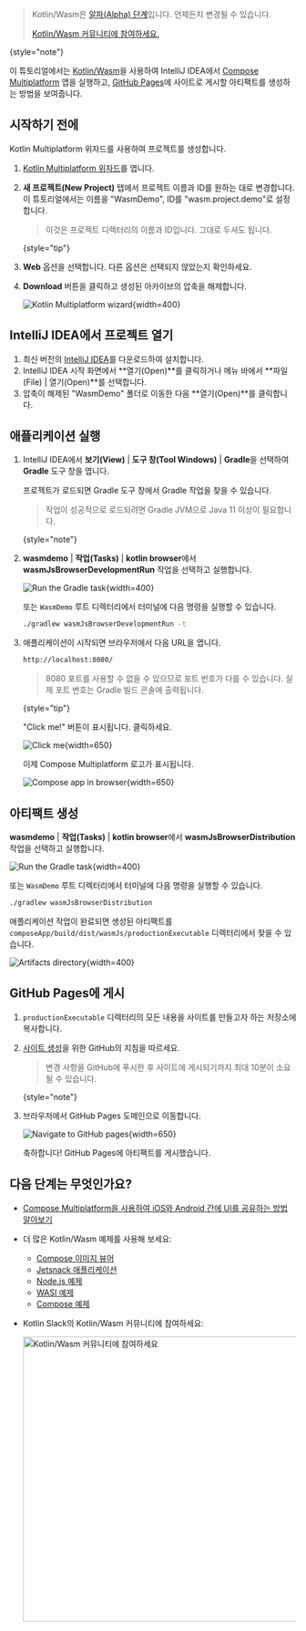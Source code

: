 [//]: # (title: Kotlin/Wasm 및 Compose Multiplatform 시작하기)

> Kotlin/Wasm은 [알파(Alpha) 단계](components-stability.md)입니다. 언제든지 변경될 수 있습니다.
> 
> [Kotlin/Wasm 커뮤니티에 참여하세요.](https://slack-chats.kotlinlang.org/c/webassembly)
>
{style="note"}

이 튜토리얼에서는 [Kotlin/Wasm](wasm-overview.md)을 사용하여 IntelliJ IDEA에서 [Compose Multiplatform](https://www.jetbrains.com/lp/compose-multiplatform/) 앱을 실행하고, [GitHub Pages](https://pages.github.com/)에 사이트로 게시할 아티팩트를 생성하는 방법을 보여줍니다.

## 시작하기 전에

Kotlin Multiplatform 위자드를 사용하여 프로젝트를 생성합니다.

1.  [Kotlin Multiplatform 위자드](https://kmp.jetbrains.com/#newProject)를 엽니다.
2.  **새 프로젝트(New Project)** 탭에서 프로젝트 이름과 ID를 원하는 대로 변경합니다. 이 튜토리얼에서는 이름을 "WasmDemo", ID를 "wasm.project.demo"로 설정합니다.

    > 이것은 프로젝트 디렉터리의 이름과 ID입니다. 그대로 두셔도 됩니다.
    >
    {style="tip"}

3.  **Web** 옵션을 선택합니다. 다른 옵션은 선택되지 않았는지 확인하세요.
4.  **Download** 버튼을 클릭하고 생성된 아카이브의 압축을 해제합니다.

    ![Kotlin Multiplatform wizard](wasm-compose-web-wizard.png){width=400}

## IntelliJ IDEA에서 프로젝트 열기

1.  최신 버전의 [IntelliJ IDEA](https://www.jetbrains.com/idea/)를 다운로드하여 설치합니다.
2.  IntelliJ IDEA 시작 화면에서 **열기(Open)**를 클릭하거나 메뉴 바에서 **파일(File) | 열기(Open)**를 선택합니다.
3.  압축이 해제된 "WasmDemo" 폴더로 이동한 다음 **열기(Open)**를 클릭합니다.

## 애플리케이션 실행

1.  IntelliJ IDEA에서 **보기(View)** | **도구 창(Tool Windows)** | **Gradle**을 선택하여 **Gradle** 도구 창을 엽니다.
    
    프로젝트가 로드되면 Gradle 도구 창에서 Gradle 작업을 찾을 수 있습니다.

    > 작업이 성공적으로 로드되려면 Gradle JVM으로 Java 11 이상이 필요합니다.
    >
    {style="note"}

2.  **wasmdemo** | **작업(Tasks)** | **kotlin browser**에서 **wasmJsBrowserDevelopmentRun** 작업을 선택하고 실행합니다.

    ![Run the Gradle task](wasm-gradle-task-window.png){width=400}

    또는 `WasmDemo` 루트 디렉터리에서 터미널에 다음 명령을 실행할 수 있습니다.

    ```bash
    ./gradlew wasmJsBrowserDevelopmentRun -t
    ```

3.  애플리케이션이 시작되면 브라우저에서 다음 URL을 엽니다.

    ```bash
    http://localhost:8080/
    ```

    > 8080 포트를 사용할 수 없을 수 있으므로 포트 번호가 다를 수 있습니다. 실제 포트 번호는 Gradle 빌드 콘솔에 출력됩니다.
    >
    {style="tip"}

    "Click me!" 버튼이 표시됩니다. 클릭하세요.

    ![Click me](wasm-composeapp-browser-clickme.png){width=650}

    이제 Compose Multiplatform 로고가 표시됩니다.

    ![Compose app in browser](wasm-composeapp-browser.png){width=650}

## 아티팩트 생성

**wasmdemo** | **작업(Tasks)** | **kotlin browser**에서 **wasmJsBrowserDistribution** 작업을 선택하고 실행합니다.

![Run the Gradle task](wasm-gradle-task-window-compose.png){width=400}

또는 `WasmDemo` 루트 디렉터리에서 터미널에 다음 명령을 실행할 수 있습니다.

```bash
./gradlew wasmJsBrowserDistribution
```

애플리케이션 작업이 완료되면 생성된 아티팩트를 `composeApp/build/dist/wasmJs/productionExecutable` 디렉터리에서 찾을 수 있습니다.

![Artifacts directory](wasm-composeapp-directory.png){width=400}

## GitHub Pages에 게시

1.  `productionExecutable` 디렉터리의 모든 내용을 사이트를 만들고자 하는 저장소에 복사합니다.
2.  [사이트 생성](https://docs.github.com/en/pages/getting-started-with-github-pages/creating-a-github-pages-site#creating-your-site)을 위한 GitHub의 지침을 따르세요.

    > 변경 사항을 GitHub에 푸시한 후 사이트에 게시되기까지 최대 10분이 소요될 수 있습니다.
    >
    {style="note"}

3.  브라우저에서 GitHub Pages 도메인으로 이동합니다.

    ![Navigate to GitHub pages](wasm-composeapp-github-clickme.png){width=650}

    축하합니다! GitHub Pages에 아티팩트를 게시했습니다.

## 다음 단계는 무엇인가요?

*   [Compose Multiplatform을 사용하여 iOS와 Android 간에 UI를 공유하는 방법 알아보기](https://www.jetbrains.com/help/kotlin-multiplatform-dev/compose-multiplatform-create-first-app.html)
*   더 많은 Kotlin/Wasm 예제를 사용해 보세요:

    *   [Compose 이미지 뷰어](https://github.com/Kotlin/kotlin-wasm-examples/tree/main/compose-imageviewer)
    *   [Jetsnack 애플리케이션](https://github.com/Kotlin/kotlin-wasm-examples/tree/main/compose-jetsnack)
    *   [Node.js 예제](https://github.com/Kotlin/kotlin-wasm-examples/tree/main/nodejs-example)
    *   [WASI 예제](https://github.com/Kotlin/kotlin-wasm-examples/tree/main/wasi-example)
    *   [Compose 예제](https://github.com/Kotlin/kotlin-wasm-examples/tree/main/compose-example)
*   Kotlin Slack의 Kotlin/Wasm 커뮤니티에 참여하세요:

    <a href="https://slack-chats.kotlinlang.org/c/webassembly"><img src="join-slack-channel.svg" width="500" alt="Kotlin/Wasm 커뮤니티에 참여하세요" style="block"/></a>